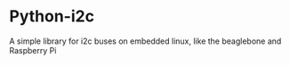 Python-i2c
==========

A simple library for i2c buses on embedded linux, like the beaglebone and Raspberry Pi